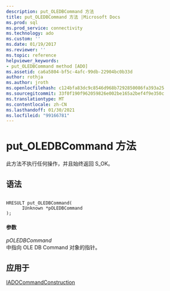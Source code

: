 ```yaml
---
description: put_OLEDBCommand 方法
title: put_OLEDBCommand 方法 |Microsoft Docs
ms.prod: sql
ms.prod_service: connectivity
ms.technology: ado
ms.custom: ''
ms.date: 01/19/2017
ms.reviewer: ''
ms.topic: reference
helpviewer_keywords:
- put_OLEDBCommand method [ADO]
ms.assetid: ca6a5804-bf5c-4afc-99db-22904bc0b33d
author: rothja
ms.author: jroth
ms.openlocfilehash: c124bfa83dc9c8546d968b7292850086fa393a25
ms.sourcegitcommit: 33f0f190f962059826e002be165a2bef4f9e350c
ms.translationtype: MT
ms.contentlocale: zh-CN
ms.lasthandoff: 01/30/2021
ms.locfileid: "99166781"
---
```

# <a name="put_oledbcommand-method"></a>put_OLEDBCommand 方法
此方法不执行任何操作，并且始终返回 S_OK。  
  
## <a name="syntax"></a>语法  
  
```  
  
HRESULT put_OLEDBCommand(  
      IUnknown *pOLEDBCommand  
);  
```  
  
#### <a name="parameters"></a>参数  
 *pOLEDBCommand*  
 中指向 OLE DB Command 对象的指针。  
  
## <a name="applies-to"></a>应用于  
 [IADOCommandConstruction](/previous-versions/windows/desktop/aa965677(v=vs.85))